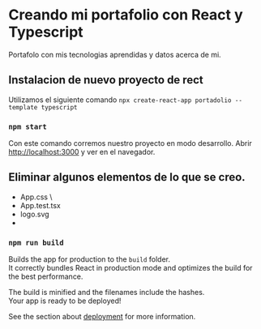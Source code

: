# Creando mi portafolio con React y Typescript

Portafolo con mis tecnologias aprendidas y datos acerca de mi.

## Instalacion de nuevo proyecto de rect

Utilizamos el siguiente comando `npx create-react-app portadolio --template typescript`

### `npm start`

Con este comando corremos nuestro proyecto en modo desarrollo.
Abrir [http://localhost:3000](http://localhost:3000) y ver en el navegador.

## Eliminar algunos elementos de lo que se creo.

- App.css \
- App.test.tsx 
- logo.svg 
- 
### `npm run build`

Builds the app for production to the `build` folder.\
It correctly bundles React in production mode and optimizes the build for the best performance.

The build is minified and the filenames include the hashes.\
Your app is ready to be deployed!

See the section about [deployment](https://facebook.github.io/create-react-app/docs/deployment) for more information.

